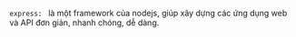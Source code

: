 `express: ` là một framework của nodejs, giúp xây dựng các ứng dụng web và API đơn giản, nhanh chóng, dễ dàng.